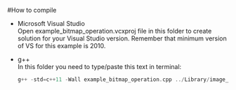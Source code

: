 #How to compile    
- Microsoft Visual Studio    
Open example_bitmap_operation.vcxproj file in this folder to create solution for your Visual Studio version. Remember that minimum version of VS for this example is 2010.

- g++    
In this folder you need to type/paste this text in terminal:    
	```cpp
	g++ -std=c++11 -Wall example_bitmap_operation.cpp ../Library/image_function.cpp ../Library/FileOperation/bitmap.cpp -o application
	```
